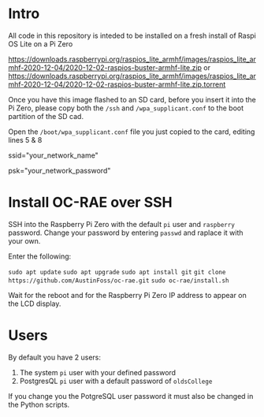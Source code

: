 # Intro

All code in this repository is inteded to be installed on a fresh install of Raspi OS Lite on a Pi Zero

https://downloads.raspberrypi.org/raspios_lite_armhf/images/raspios_lite_armhf-2020-12-04/2020-12-02-raspios-buster-armhf-lite.zip
or
https://downloads.raspberrypi.org/raspios_lite_armhf/images/raspios_lite_armhf-2020-12-04/2020-12-02-raspios-buster-armhf-lite.zip.torrent

Once you have this image flashed to an SD card, before you insert it into the Pi Zero, please copy both the `/ssh` and `/wpa_supplicant.conf` to the boot partition of the SD cad.

Open the `/boot/wpa_supplicant.conf` file you just copied to the card, editing lines 5 & 8

ssid="your_network_name"

psk="your_network_password"

# Install OC-RAE over SSH

SSH into the Raspberry Pi Zero with the default `pi` user and `raspberry` password. Change your password by entering `passwd` and raplace it with your own.

Enter the following:

`sudo apt update`
`sudo apt upgrade`
`sudo apt install git`
`git clone https://github.com/AustinFoss/oc-rae.git`
`sudo oc-rae/install.sh`

Wait for the reboot and for the Raspberry Pi Zero IP address to appear on the LCD display. 

# Users

By default you have 2 users:

1. The system `pi` user with your defined password
2. PostgresQL `pi` user with a default password of `oldsCollege`

If you change you the PotgreSQL user password it must also be changed in the Python scripts.